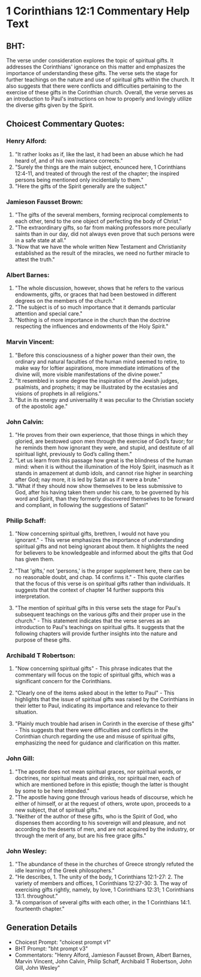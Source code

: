 # 1 Corinthians 12:1 Commentary Help Text

## BHT:
The verse under consideration explores the topic of spiritual gifts. It addresses the Corinthians' ignorance on this matter and emphasizes the importance of understanding these gifts. The verse sets the stage for further teachings on the nature and use of spiritual gifts within the church. It also suggests that there were conflicts and difficulties pertaining to the exercise of these gifts in the Corinthian church. Overall, the verse serves as an introduction to Paul's instructions on how to properly and lovingly utilize the diverse gifts given by the Spirit.

## Choicest Commentary Quotes:
### Henry Alford:
1. "It rather looks as if, like the last, it had been an abuse which he had heard of, and of his own instance corrects."
2. "Surely the things are the main subject, enounced here, 1 Corinthians 12:4-11, and treated of through the rest of the chapter; the inspired persons being mentioned only incidentally to them."
3. "Here the gifts of the Spirit generally are the subject."

### Jamieson Fausset Brown:
1. "The gifts of the several members, forming reciprocal complements to each other, tend to the one object of perfecting the body of Christ."
2. "The extraordinary gifts, so far from making professors more peculiarly saints than in our day, did not always even prove that such persons were in a safe state at all."
3. "Now that we have the whole written New Testament and Christianity established as the result of the miracles, we need no further miracle to attest the truth."

### Albert Barnes:
1. "The whole discussion, however, shows that he refers to the various endowments, gifts, or graces that had been bestowed in different degrees on the members of the church."
2. "The subject is of so much importance that it demands particular attention and special care."
3. "Nothing is of more importance in the church than the doctrine respecting the influences and endowments of the Holy Spirit."

### Marvin Vincent:
1. "Before this consciousness of a higher power than their own, the ordinary and natural faculties of the human mind seemed to retire, to make way for loftier aspirations, more immediate intimations of the divine will, more visible manifestations of the divine power."
2. "It resembled in some degree the inspiration of the Jewish judges, psalmists, and prophets; it may be illustrated by the ecstasies and visions of prophets in all religions."
3. "But in its energy and universality it was peculiar to the Christian society of the apostolic age."

### John Calvin:
1. "He proves from their own experience, that those things in which they gloried, are bestowed upon men through the exercise of God’s favor; for he reminds them how ignorant they were, and stupid, and destitute of all spiritual light, previously to God’s calling them."
2. "Let us learn from this passage how great is the blindness of the human mind: when it is without the illumination of the Holy Spirit, inasmuch as it stands in amazement at dumb idols, and cannot rise higher in searching after God; nay more, it is led by Satan as if it were a brute."
3. "What if they should now show themselves to be less submissive to God, after his having taken them under his care, to be governed by his word and Spirit, than they formerly discovered themselves to be forward and compliant, in following the suggestions of Satan!"

### Philip Schaff:
1. "Now concerning spiritual gifts, brethren, I would not have you ignorant." - This verse emphasizes the importance of understanding spiritual gifts and not being ignorant about them. It highlights the need for believers to be knowledgeable and informed about the gifts that God has given them.

2. "That 'gifts,' not 'persons,' is the proper supplement here, there can be no reasonable doubt, and chap. 14 confirms it." - This quote clarifies that the focus of this verse is on spiritual gifts rather than individuals. It suggests that the context of chapter 14 further supports this interpretation.

3. "The mention of spiritual gifts in this verse sets the stage for Paul's subsequent teachings on the various gifts and their proper use in the church." - This statement indicates that the verse serves as an introduction to Paul's teachings on spiritual gifts. It suggests that the following chapters will provide further insights into the nature and purpose of these gifts.

### Archibald T Robertson:
1. "Now concerning spiritual gifts" - This phrase indicates that the commentary will focus on the topic of spiritual gifts, which was a significant concern for the Corinthians. 

2. "Clearly one of the items asked about in the letter to Paul" - This highlights that the issue of spiritual gifts was raised by the Corinthians in their letter to Paul, indicating its importance and relevance to their situation. 

3. "Plainly much trouble had arisen in Corinth in the exercise of these gifts" - This suggests that there were difficulties and conflicts in the Corinthian church regarding the use and misuse of spiritual gifts, emphasizing the need for guidance and clarification on this matter.

### John Gill:
1. "The apostle does not mean spiritual graces, nor spiritual words, or doctrines, nor spiritual meats and drinks, nor spiritual men, each of which are mentioned before in this epistle; though the latter is thought by some to be here intended."
2. "The apostle having gone through various heads of discourse, which he either of himself, or at the request of others, wrote upon, proceeds to a new subject, that of spiritual gifts."
3. "Neither of the author of these gifts, who is the Spirit of God, who dispenses them according to his sovereign will and pleasure, and not according to the deserts of men, and are not acquired by the industry, or through the merit of any, but are his free grace gifts."

### John Wesley:
1. "The abundance of these in the churches of Greece strongly refuted the idle learning of the Greek philosophers."
2. "He describes, 1. The unity of the body, 1 Corinthians 12:1-27: 2. The variety of members and offices, 1 Corinthians 12:27-30: 3. The way of exercising gifts rightly, namely, by love, 1 Corinthians 12:31; 1 Corinthians 13:1. throughout."
3. "A comparison of several gifts with each other, in the 1 Corinthians 14:1. fourteenth chapter."


## Generation Details
- Choicest Prompt: "choicest prompt v1"
- BHT Prompt: "bht prompt v3"
- Commentators: "Henry Alford, Jamieson Fausset Brown, Albert Barnes, Marvin Vincent, John Calvin, Philip Schaff, Archibald T Robertson, John Gill, John Wesley"
